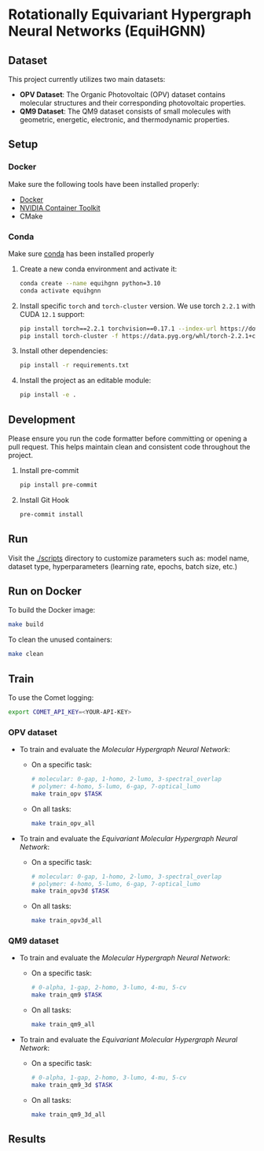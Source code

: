 # Rotationally Equivariant Hypergraph Neural Networks (EquiHGNN)

## Dataset

This project currently utilizes two main datasets:

- **OPV Dataset**: The Organic Photovoltaic (OPV) dataset contains molecular structures and their corresponding photovoltaic properties.
- **QM9 Dataset**: The QM9 dataset consists of small molecules with geometric, energetic, electronic, and thermodynamic properties.

## Setup

### Docker

Make sure the following tools have been installed properly:

- [Docker](https://docs.docker.com/engine/install/)
- [NVIDIA Container Toolkit](https://docs.nvidia.com/datacenter/cloud-native/container-toolkit/latest/install-guide.html)
- CMake

### Conda

Make sure [conda](https://docs.anaconda.com/miniconda/miniconda-install/) has been installed properly

1. Create a new conda environment and activate it:

   ```bash
   conda create --name equihgnn python=3.10
   conda activate equihgnn
   ```

2. Install specific `torch` and `torch-cluster` version. We use torch `2.2.1` with CUDA `12.1` support:

   ```bash
   pip install torch==2.2.1 torchvision==0.17.1 --index-url https://download.pytorch.org/whl/cu121
   pip install torch-cluster -f https://data.pyg.org/whl/torch-2.2.1+cu121.html
   ```

3. Install other dependencies:

   ```bash
   pip install -r requirements.txt
   ```

4. Install the project as an editable module:
   ```bash
   pip install -e .
   ```

## Development

Please ensure you run the code formatter before committing or opening a pull request. This helps maintain clean and consistent code throughout the project.

1. Install pre-commit

   ```bash
   pip install pre-commit
   ```

2. Install Git Hook
   ```bash
   pre-commit install
   ```

## Run

Visit the [./scripts](./scripts) directory to customize parameters such as: model name, dataset type, hyperparameters (learning rate, epochs, batch size, etc.)

## Run on Docker

To build the Docker image:

```bash
make build
```

To clean the unused containers:

```bash
make clean
```

## Train

To use the Comet logging:

```bash
export COMET_API_KEY=<YOUR-API-KEY>
```

### OPV dataset

- To train and evaluate the _Molecular Hypergraph Neural Network_:

  - On a specific task:

    ```bash
    # molecular: 0-gap, 1-homo, 2-lumo, 3-spectral_overlap
    # polymer: 4-homo, 5-lumo, 6-gap, 7-optical_lumo
    make train_opv $TASK
    ```

  - On all tasks:
    ```bash
    make train_opv_all
    ```

- To train and evaluate the _Equivariant Molecular Hypergraph Neural Network_:

  - On a specific task:

    ```bash
    # molecular: 0-gap, 1-homo, 2-lumo, 3-spectral_overlap
    # polymer: 4-homo, 5-lumo, 6-gap, 7-optical_lumo
    make train_opv3d $TASK
    ```

  - On all tasks:
    ```bash
    make train_opv3d_all
    ```

### QM9 dataset

- To train and evaluate the _Molecular Hypergraph Neural Network_:

  - On a specific task:

    ```bash
    # 0-alpha, 1-gap, 2-homo, 3-lumo, 4-mu, 5-cv
    make train_qm9 $TASK
    ```

  - On all tasks:
    ```bash
    make train_qm9_all
    ```

- To train and evaluate the _Equivariant Molecular Hypergraph Neural Network_:

  - On a specific task:

    ```bash
    # 0-alpha, 1-gap, 2-homo, 3-lumo, 4-mu, 5-cv
    make train_qm9_3d $TASK
    ```

  - On all tasks:
    ```bash
    make train_qm9_3d_all
    ```

## Results
